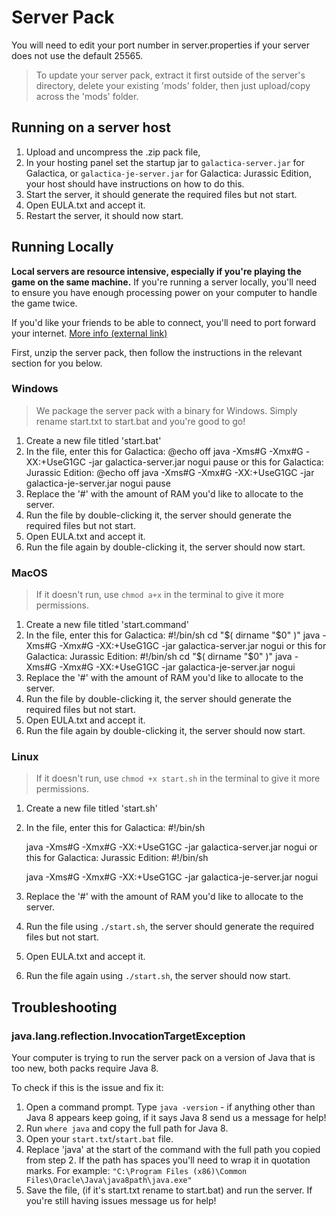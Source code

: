 # Server Pack

<warning>
You will need to edit your port number in server.properties if your server does not use the default 25565.
</warning>

> To update your server pack, extract it first outside of the server's directory, delete your existing 'mods' folder, then just upload/copy across the 'mods' folder.

## Running on a server host
1. Upload and uncompress the .zip pack file,
2. In your hosting panel set the startup jar to `galactica-server.jar` for Galactica, or `galactica-je-server.jar` for Galactica: Jurassic Edition, your host should have instructions on how to do this.
3. Start the server, it should generate the required files but not start.
4. Open EULA.txt and accept it.
5. Restart the server, it should now start.

## Running Locally
<warning>
   <strong>Local servers are resource intensive, especially if you're playing the game on the same machine.</strong>
   If you're running a server locally, you'll need to ensure you have enough processing power on your computer to handle the game twice.
</warning>

If you'd like your friends to be able to connect, you'll need to port forward your internet. [More info (external link)](https://portforward.com)

First, unzip the server pack, then follow the instructions in the relevant section for you below.

### Windows
> We package the server pack with a binary for Windows. Simply rename start.txt to start.bat and you're good to go!
1. Create a new file titled 'start.bat'
2. In the file, enter this for Galactica:
    <code-block>
    @echo off
    java -Xms#G -Xmx#G -XX:+UseG1GC -jar galactica-server.jar nogui
    pause
    </code-block>
    or this for Galactica: Jurassic Edition:
    <code-block>
    @echo off
    java -Xms#G -Xmx#G -XX:+UseG1GC -jar galactica-je-server.jar nogui
    pause
    </code-block>
3. Replace the '#' with the amount of RAM you'd like to allocate to the server.
4. Run the file by double-clicking it, the server should generate the required files but not start.
5. Open EULA.txt and accept it.
6. Run the file again by double-clicking it, the server should now start.

### MacOS
> If it doesn't run, use `chmod a+x` in the terminal to give it more permissions.
1. Create a new file titled 'start.command'
2. In the file, enter this for Galactica:
    <code-block>
    #!/bin/sh
    cd "$( dirname "$0" )"
    java -Xms#G -Xmx#G -XX:+UseG1GC -jar galactica-server.jar nogui
    </code-block>
    or this for Galactica: Jurassic Edition:
    <code-block>
    #!/bin/sh
    cd "$( dirname "$0" )"
    java -Xms#G -Xmx#G -XX:+UseG1GC -jar galactica-je-server.jar nogui
    </code-block>
3. Replace the '#' with the amount of RAM you'd like to allocate to the server.
4. Run the file by double-clicking it, the server should generate the required files but not start.
5. Open EULA.txt and accept it.
6. Run the file again by double-clicking it, the server should now start.

### Linux
> If it doesn't run, use `chmod +x start.sh` in the terminal to give it more permissions.
1. Create a new file titled 'start.sh'
2. In the file, enter this for Galactica:
    <code-block>
    #!/bin/sh
    
    java -Xms#G -Xmx#G -XX:+UseG1GC -jar galactica-server.jar nogui
    </code-block>
    or this for Galactica: Jurassic Edition:
    <code-block>
    #!/bin/sh
    
    java -Xms#G -Xmx#G -XX:+UseG1GC -jar galactica-je-server.jar nogui
    </code-block>
3. Replace the '#' with the amount of RAM you'd like to allocate to the server.
4. Run the file using `./start.sh`, the server should generate the required files but not start.
5. Open EULA.txt and accept it.
6. Run the file again using `./start.sh`, the server should now start.

## Troubleshooting
### java.lang.reflection.InvocationTargetException
Your computer is trying to run the server pack on a version of Java that is too new, both packs require Java 8.

To check if this is the issue and fix it:
1. Open a command prompt. Type `java -version` - if anything other than Java 8 appears keep going, if it says Java 8 send us a message for help!
2. Run `where java` and copy the full path for Java 8.
3. Open your `start.txt`/`start.bat` file.
4. Replace 'java' at the start of the command with the full path you copied from step 2. If the path has spaces you'll need to wrap it in quotation marks. For example: `"C:\Program Files (x86)\Common Files\Oracle\Java\java8path\java.exe"`
5. Save the file, (if it's start.txt rename to start.bat) and run the server. If you're still having issues message us for help!
